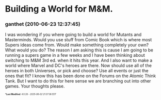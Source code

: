# Building a World for M&M.

### **ganthet** (2010-06-23 12:37:45)

I was wondering if you where going to build a world for Mutants and Masterminds. Would you use stuff from Comic Book which is where most Supers ideas come from. Would make something completely your own? What would you do? The reason I am asking this is cause I am going to be running a supers game in a few weeks and I have been thinking about switching to M&M 3rd ed. when it hits this year. And I also want to make a world where Marvel and DC's heroes are there.
Now should use all of the heroes in both Universes, or pick and choose? Use all events or just the ones that fit? I know this has been done on the Forums on the Atomic Think Tank. But I want to do this for here sense we are branching out into other games. Your thoughts please.



<span style="font-size: 0.5em;">***Last Modified**: 4.0.28 - *2025-06-02 21:37:36 EDT*</span>